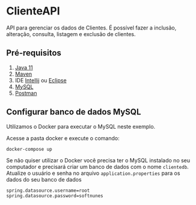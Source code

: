 # ClienteAPI

API para gerenciar os dados de Clientes. É possível fazer a inclusão, alteração, consulta, listagem e exclusão de clientes. 

## Pré-requisitos

1. [Java 11](https://www.oracle.com/br/java/technologies/javase/jdk11-archive-downloads.html)
2. [Maven](https://maven.apache.org/download.cgi)
3. IDE [Intellij](https://www.jetbrains.com/idea/download/#section=windows) ou [Eclipse](https://www.eclipse.org/downloads/packages/)
4. [MySQL](https://dev.mysql.com/downloads/installer/)
5. [Postman](https://www.postman.com/downloads/)

## Configurar banco de dados MySQL

  Utilizamos o Docker para executar o MySQL neste exemplo.

 Acesse a pasta docker e execute o comando:
    
    docker-compose up

 Se não quiser utilizar o Docker você precisa ter o MySQL instalado no seu computador e precisará criar um banco de dados 
com o nome `clientedb`. Atualize o usuário e senha no arquivo `application.properties` para os dados do seu banco de dados

    spring.datasource.username=root
    spring.datasource.password=softnunes

